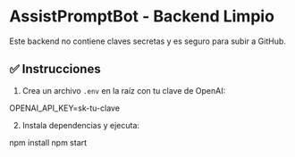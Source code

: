 # AssistPromptBot - Backend Limpio

Este backend no contiene claves secretas y es seguro para subir a GitHub.

## ✅ Instrucciones

1. Crea un archivo `.env` en la raíz con tu clave de OpenAI:

OPENAI_API_KEY=sk-tu-clave

2. Instala dependencias y ejecuta:

npm install
npm start